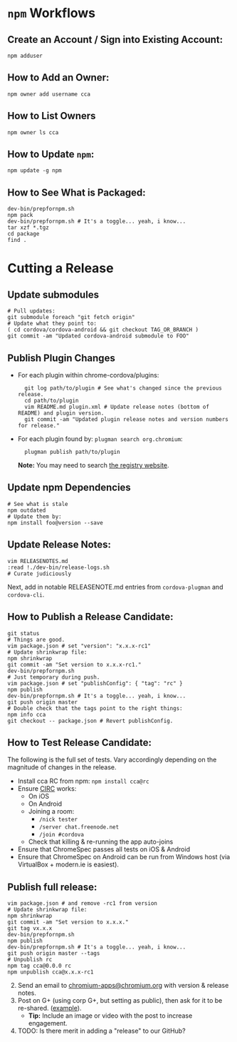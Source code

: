 # `npm` Workflows

## Create an Account / Sign into Existing Account:

    npm adduser

## How to Add an Owner:

    npm owner add username cca

## How to List Owners

    npm owner ls cca

## How to Update `npm`:

    npm update -g npm

## How to See What is Packaged:
    dev-bin/prepfornpm.sh
    npm pack
    dev-bin/prepfornpm.sh # It's a toggle... yeah, i know...
    tar xzf *.tgz
    cd package
    find .

# Cutting a Release

## Update submodules

    # Pull updates:
    git submodule foreach "git fetch origin"
    # Update what they point to:
    ( cd cordova/cordova-android && git checkout TAG_OR_BRANCH )
    git commit -am "Updated cordova-android submodule to FOO"

## Publish Plugin Changes

* For each plugin within chrome-cordova/plugins:

        git log path/to/plugin # See what's changed since the previous release.
        cd path/to/plugin
        vim README.md plugin.xml # Update release notes (bottom of README) and plugin version.
        git commit -am "Updated plugin release notes and version numbers for release."

* For each plugin found by: `plugman search org.chromium`:

        plugman publish path/to/plugin
    
    **Note:** You may need to search [the registry website](plugins.cordova.io).

## Update npm Dependencies

    # See what is stale
    npm outdated
    # Update them by:
    npm install foo@version --save

## Update Release Notes:

    vim RELEASENOTES.md
    :read !./dev-bin/release-logs.sh
    # Curate judiciously

Next, add in notable RELEASENOTE.md entries from `cordova-plugman` and `cordova-cli`.

## How to Publish a Release Candidate:

    git status
    # Things are good.
    vim package.json # set "version": "x.x.x-rc1"
    # Update shrinkwrap file:
    npm shrinkwrap
    git commit -am "Set version to x.x.x-rc1."
    dev-bin/prepfornpm.sh
    # Just temporary during push.
    vim package.json # set "publishConfig": { "tag": "rc" }
    npm publish
    dev-bin/prepfornpm.sh # It's a toggle... yeah, i know...
    git push origin master
    # Double check that the tags point to the right things:
    npm info cca
    git checkout -- package.json # Revert publishConfig.

## How to Test Release Candidate:

The following is the full set of tests. Vary accordingly depending on the magnitude of changes in the release.

* Install cca RC from npm: `npm install cca@rc`
* Ensure [CIRC](https://github.com/flackr/circ.git) works:
  * On iOS
  * On Android
  * Joining a room:
    * `/nick tester`
    * `/server chat.freenode.net`
    * `/join #cordova`
  * Check that killing & re-running the app auto-joins
* Ensure that ChromeSpec passes all tests on iOS & Android
* Ensure that ChromeSpec on Android can be run from Windows host (via VirtualBox + modern.ie is easiest).

## Publish full release:

    vim package.json # and remove -rc1 from version
    # Update shrinkwrap file:
    npm shrinkwrap
    git commit -am "Set version to x.x.x."
    git tag vx.x.x
    dev-bin/prepfornpm.sh
    npm publish
    dev-bin/prepfornpm.sh # It's a toggle... yeah, i know...
    git push origin master --tags
    # Unpublish rc
    npm tag cca@0.0.0 rc
    npm unpublish cca@x.x.x-rc1

2. Send an email to chromium-apps@chromium.org with version & release notes.
3. Post on G+ (using corp G+, but setting as public), then ask for it to be re-shared. ([example](https://plus.sandbox.google.com/+GoogleChromeDevelopers/posts/DiHAsUfetRo)).
    * **Tip:** Include an image or video with the post to increase engagement.
4. TODO: Is there merit in adding a "release" to our GitHub?


